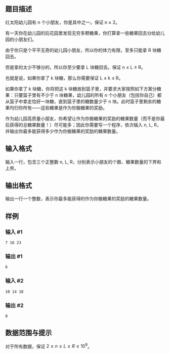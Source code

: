 ## 题目描述

红太阳幼儿园有 n 个小朋友，你是其中之一。保证 n ≥ 2。

有一天你在幼儿园的后花园里发现无穷多颗糖果，你打算拿一些糖果回去分给幼儿园的小朋友们。

由于你只是个平平无奇的幼儿园小朋友，所以你的体力有限，至多只能拿 R 块糖回去。

但是拿的太少不够分的，所以你至少要拿 L 块糖回去。保证 n ≤ L ≤ R。

也就是说，如果你拿了 k 块糖，那么你需要保证 L ≤ k ≤ R。

如果你拿了 k 块糖，你将把这 k 块糖放到篮子里，并要求大家按照如下方案分糖果：只要篮子里有不少于 n 块糖果，幼儿园的所有 n 个小朋友（包括你自己）都从篮子中拿走恰好一块糖，直到篮子里的糖数量少于 n 块。此时篮子里剩余的糖果均归你所有——这些糖果是作为你搬糖果的奖励。

作为幼儿园高质量小朋友，你希望让作为你搬糖果的奖励的糖果数量（而不是你最后获得的总糖果数量！）尽可能多；因此你需要写一个程序，依次输入 n, L, R，并输出你最多能获得多少作为你搬糖果的奖励的糖果数量。

## 输入格式

输入一行，包含三个正整数 n, L, R，分别表示小朋友的个数、糖果数量的下界和上界。

## 输出格式

输出一行一个整数，表示你最多能获得的作为你搬糖果的奖励的糖果数量。

## 样例

### 输入 #1
```
7 16 23
```

### 输出 #1
```
6
```

### 输入 #2
```
10 14 18
```

### 输出 #2
```
8
```

## 数据范围与提示

对于所有数据，保证 $2 ≤ n ≤ L ≤ R ≤ 10^9$。


